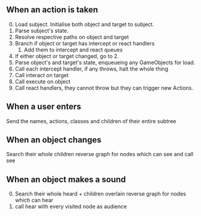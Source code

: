 ## When an action is taken

0. Load subject. Initialise both object and target to subject.
1. Parse subject's state.
2. Resolve respective paths on object and target
3. Branch if object or target has intercept or react handlers
    1. Add them to intercept and react queues
4. If either object or target changed, go to 2.
5. Parse object's and target's state, enqueueing any GameObjects for load.
6. Call each intercept handler, if any throws, halt the whole thing
7. Call interact on target
8. Call execute on object
9. Call react handlers, they cannot throw but they can trigger new Actions.

## When a user enters

Send the names, actions, classes and children of their entire subtree

## When an object changes

Search their whole children reverse graph for nodes which can see and call see

## When an object makes a sound

0. Search their whole heard + children overlain reverse graph for nodes which can hear
1. call hear with every visited node as audience
